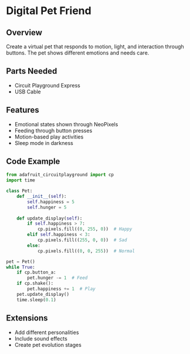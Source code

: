 # Digital Pet Friend

## Overview
Create a virtual pet that responds to motion, light, and interaction through buttons. The pet shows different emotions and needs care.

## Parts Needed
- Circuit Playground Express
- USB Cable

## Features
- Emotional states shown through NeoPixels
- Feeding through button presses
- Motion-based play activities
- Sleep mode in darkness

## Code Example
```python
from adafruit_circuitplayground import cp
import time

class Pet:
    def __init__(self):
        self.happiness = 5
        self.hunger = 5
    
    def update_display(self):
        if self.happiness > 7:
            cp.pixels.fill((0, 255, 0))  # Happy
        elif self.happiness < 3:
            cp.pixels.fill((255, 0, 0))  # Sad
        else:
            cp.pixels.fill((0, 0, 255))  # Normal

pet = Pet()
while True:
    if cp.button_a:
        pet.hunger -= 1  # Feed
    if cp.shake():
        pet.happiness += 1  # Play
    pet.update_display()
    time.sleep(0.1)
```

## Extensions
- Add different personalities
- Include sound effects
- Create pet evolution stages